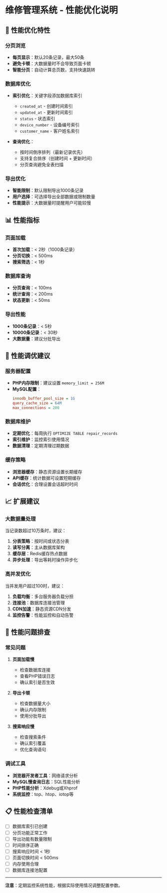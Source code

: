 # 维修管理系统 - 性能优化说明

## 🚀 性能优化特性

### 分页浏览
- **每页显示**：默认20条记录，最大50条
- **避免卡顿**：大数据量时不会导致页面卡顿
- **智能分页**：自动计算总页数，支持快速跳转

### 数据库优化
- **索引优化**：关键字段添加数据库索引
  - `created_at` - 创建时间索引
  - `updated_at` - 更新时间索引
  - `status` - 状态索引
  - `device_number` - 设备编号索引
  - `customer_name` - 客户姓名索引

- **查询优化**：
  - 按时间倒序排列（最新记录优先）
  - 支持复合排序（创建时间 + 更新时间）
  - 分页查询避免全表扫描

### 导出优化
- **智能限制**：默认限制导出1000条记录
- **用户选择**：可选择导出全部数据或限制数量
- **性能提示**：大数据量时提醒用户可能较慢

## 📊 性能指标

### 页面加载
- **首次加载**：< 2秒（1000条记录）
- **分页切换**：< 500ms
- **搜索筛选**：< 1秒

### 数据库查询
- **分页查询**：< 100ms
- **统计查询**：< 200ms
- **状态更新**：< 50ms

### 导出性能
- **1000条记录**：< 5秒
- **10000条记录**：< 30秒
- **大数据量**：建议分批导出

## 🔧 性能调优建议

### 服务器配置
- **PHP内存限制**：建议设置 `memory_limit = 256M`
- **MySQL配置**：
  ```ini
  innodb_buffer_pool_size = 1G
  query_cache_size = 64M
  max_connections = 200
  ```

### 数据库维护
- **定期优化**：每周执行 `OPTIMIZE TABLE repair_records`
- **索引维护**：监控索引使用情况
- **数据清理**：定期清理过期数据

### 缓存策略
- **浏览器缓存**：静态资源设置长期缓存
- **API缓存**：统计数据可设置短期缓存
- **会话优化**：合理设置会话超时时间

## 📈 扩展建议

### 大数据量处理
当记录数超过10万条时，建议：
1. **分表策略**：按时间或状态分表
2. **读写分离**：主从数据库架构
3. **缓存层**：Redis缓存热点数据
4. **异步处理**：导出等耗时操作异步化

### 高并发优化
当并发用户超过100时，建议：
1. **负载均衡**：多台服务器负载分担
2. **连接池**：数据库连接池管理
3. **CDN加速**：静态资源CDN分发
4. **监控告警**：性能监控和自动告警

## 🚨 性能问题排查

### 常见问题
1. **页面加载慢**
   - 检查数据库连接
   - 查看PHP错误日志
   - 确认索引是否生效

2. **导出卡顿**
   - 检查数据量大小
   - 确认内存限制
   - 使用分批导出

3. **搜索响应慢**
   - 检查搜索条件
   - 确认索引覆盖
   - 优化查询语句

### 调试工具
- **浏览器开发者工具**：网络请求分析
- **MySQL慢查询日志**：SQL性能分析
- **PHP性能分析**：Xdebug或Xhprof
- **系统监控**：top、htop、iotop等

## 📋 性能检查清单

- [ ] 数据库索引已创建
- [ ] 分页功能正常工作
- [ ] 导出功能有数量限制
- [ ] 时间排序正确
- [ ] 搜索响应时间 < 1秒
- [ ] 页面切换时间 < 500ms
- [ ] 内存使用合理
- [ ] 数据库连接池配置

---

**注意**：定期监控系统性能，根据实际使用情况调整配置参数。
